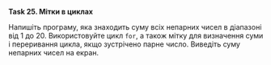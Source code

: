 **Task 25. Мітки в циклах**

Напишіть програму, яка знаходить суму всіх непарних чисел в діапазоні від 1 до 20. 
Використовуйте цикл `for`, а також мітку для визначення суми і переривання цикла, якщо зустрічено парне число.
Виведіть суму непарних чисел на екран.